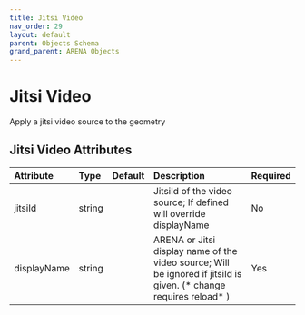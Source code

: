 ```yaml
---
title: Jitsi Video
nav_order: 29
layout: default
parent: Objects Schema
grand_parent: ARENA Objects
---
```


<!--CAUTION: This file is autogenerated from https://github.com/arenaxr/arena-schemas. Changes made here may be overwritten.-->


Jitsi Video
===========


Apply a jitsi video source to the geometry

Jitsi Video Attributes
-----------------------

|Attribute|Type|Default|Description|Required|
| :--- | :--- | :--- | :--- | :--- |
|jitsiId|string||JitsiId of the video source; If defined will override displayName|No|
|displayName|string||ARENA or Jitsi display name of the video source; Will be ignored if jitsiId is given. (* change requires reload* ) |Yes|
